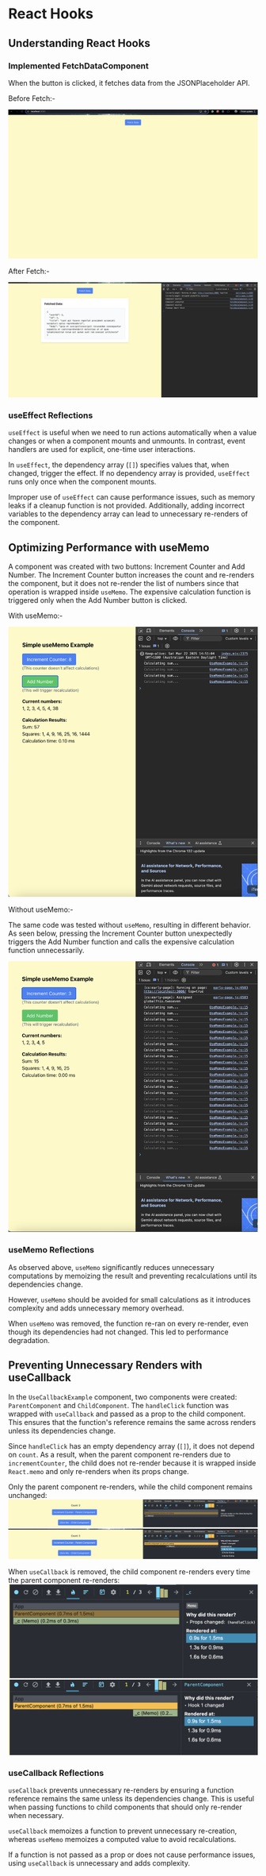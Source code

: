 # React Hooks

## Understanding React Hooks

### Implemented FetchDataComponent

When the button is clicked, it fetches data from the JSONPlaceholder API.

Before Fetch:-

![Before Fetch](image-8.png)

After Fetch:-

![After Fetch](image-7.png)

### useEffect Reflections

`useEffect` is useful when we need to run actions automatically when a value changes or when a component mounts and unmounts. In contrast, event handlers are used for explicit, one-time user interactions.

In `useEffect`, the dependency array (`[]`) specifies values that, when changed, trigger the effect. If no dependency array is provided, `useEffect` runs only once when the component mounts.

Improper use of `useEffect` can cause performance issues, such as memory leaks if a cleanup function is not provided. Additionally, adding incorrect variables to the dependency array can lead to unnecessary re-renders of the component.

## Optimizing Performance with useMemo

A component was created with two buttons: Increment Counter and Add Number. The Increment Counter button increases the count and re-renders the component, but it does not re-render the list of numbers since that operation is wrapped inside `useMemo`. The expensive calculation function is triggered only when the Add Number button is clicked.

With useMemo:-

![With useMemo](image-6.png)

Without useMemo:-

The same code was tested without `useMemo`, resulting in different behavior. As seen below, pressing the Increment Counter button unexpectedly triggers the Add Number function and calls the expensive calculation function unnecessarily.

![Without useMemo](image-9.png)

### useMemo Reflections

As observed above, `useMemo` significantly reduces unnecessary computations by memoizing the result and preventing recalculations until its dependencies change.

However, `useMemo` should be avoided for small calculations as it introduces complexity and adds unnecessary memory overhead.

When `useMemo` was removed, the function re-ran on every re-render, even though its dependencies had not changed. This led to performance degradation.

## Preventing Unnecessary Renders with useCallback

In the `UseCallbackExample` component, two components were created: `ParentComponent` and `ChildComponent`. The `handleClick` function was wrapped with `useCallback` and passed as a prop to the child component. This ensures that the function's reference remains the same across renders unless its dependencies change.

Since `handleClick` has an empty dependency array (`[]`), it does not depend on `count`. As a result, when the parent component re-renders due to `incrementCounter`, the child does not re-render because it is wrapped inside `React.memo` and only re-renders when its props change.

Only the parent component re-renders, while the child component remains unchanged:  
![alt text](childComponent.png)  
![alt text](parentComponent.png)

When `useCallback` is removed, the child component re-renders every time the parent component re-renders:  
![alt text](childComponentNo.png)  
![alt text](parentComponetNo.png)

### useCallback Reflections

`useCallback` prevents unnecessary re-renders by ensuring a function reference remains the same unless its dependencies change. This is useful when passing functions to child components that should only re-render when necessary.

`useCallback` memoizes a function to prevent unnecessary re-creation, whereas `useMemo` memoizes a computed value to avoid recalculations.

If a function is not passed as a prop or does not cause performance issues, using `useCallback` is unnecessary and adds complexity.
